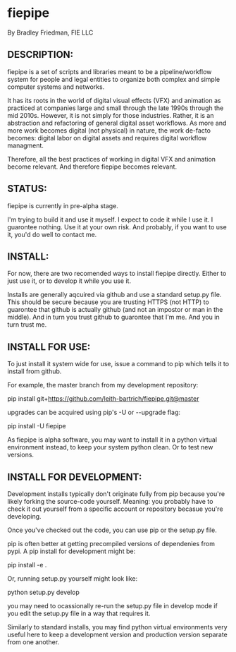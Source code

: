 # fiepipe

By Bradley Friedman, FIE LLC

## DESCRIPTION:

fiepipe is a set of scripts and libraries meant to be a pipeline/workflow
system for people and legal entities to organize both complex and simple
computer systems and networks.

It has its roots in the world of digital visual effects (VFX) and
animation as practiced at companies large and small through the late
1990s through the mid 2010s.
However, it is not simply for those industries.  Rather, it is an abstraction
and refactoring of general digital asset workflows.  As more and more work
becomes digital (not physical) in nature, the work de-facto becomes:
digital labor on digital assets and requires digital workflow managment.

Therefore, all the best practices of working in digital VFX and animation
become relevant.  And therefore fiepipe becomes relevant.

## STATUS:

fiepipe is currently in pre-alpha stage.

I'm trying to build it and use it myself.  I expect to code it while I use it.
I guarontee nothing.  Use it at your own risk.  And probably, if you want to use
it, you'd do well to contact me.


## INSTALL:

For now, there are two recomended ways to install fiepipe directly.  Either
to just use it, or to develop it while you use it.

Installs are generally aqcuired via github and use a standard setup.py file.
This should be secure because you are trusting HTTPS (not HTTP) to guarontee that github is
actually github (and not an impostor or man in the middle).  And in turn you trust github
to guarontee that I'm me.  And you in turn trust me.


## INSTALL FOR USE:

To just install it system wide for use, issue a command to pip which tells it to install from github.

For example, the master branch from my development repository:

pip install git+https://github.com/leith-bartrich/fiepipe.git@master

upgrades can be acquired using pip's -U or --upgrade flag:

pip install -U fiepipe

As fiepipe is alpha software, you may want to install it in a python virtual environment instead, to keep
your system python clean.  Or to test new versions.


## INSTALL FOR DEVELOPMENT:

Development installs typically don't originate fully from pip because you're likely forking the
source-code yourself.  Meaning: you probably have to check it out yourself from a specific
account or repository becasue you're developing.

Once you've checked out the code, you can use pip or the setup.py file.

pip is often better at getting precompiled versions of dependenies from pypi.  A pip
install for development might be:

pip install -e .

Or, running setup.py yourself might look like:

python setup.py develop

you may need to ocassionally re-run the setup.py file in develop mode if you edit the setup.py file
in a way that requires it.

Similarly to standard installs, you may find python virtual environments very useful here to keep
a development version and production version separate from one another.
